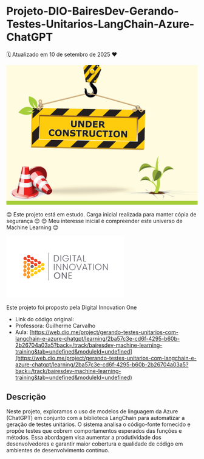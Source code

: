 # Projeto-DIO-BairesDev-Gerando-Testes-Unitarios-LangChain-Azure-ChatGPT

:spiral_calendar: Atualizado em 10 de setembro de 2025 :heart:

![Under Construction](https://github.com/rdeconti/rdeconti-resources/blob/main/under_construction.gif)

:blush: Este projeto está em estudo. Carga inicial realizada para manter cópia de segurança :blush:
:blush: Meu interesse inicial é compreender este universo de Machine Learning :blush:

![Digital Innovation One - Logotipo](https://github.com/rdeconti/rdeconti-resources/blob/main/Digital%20Innovation%20One%20-%20Logotipo.png)

Este projeto foi proposto pela Digital Innovation One

- Link do código original:
- Professora: Guilherme Carvalho
- Aula: [https://web.dio.me/project/gerando-testes-unitarios-com-langchain-e-azure-chatgpt/learning/2ba57c3e-cd6f-4295-b60b-2b26704a03a5?back=/track/bairesdev-machine-learning-training&tab=undefined&moduleId=undefined](https://web.dio.me/project/gerando-testes-unitarios-com-langchain-e-azure-chatgpt/learning/2ba57c3e-cd6f-4295-b60b-2b26704a03a5?back=/track/bairesdev-machine-learning-training&tab=undefined&moduleId=undefined)

## Descrição

Neste projeto, exploramos o uso de modelos de linguagem da Azure (ChatGPT) em conjunto com a biblioteca LangChain para automatizar a geração de testes unitários. O sistema analisa o código-fonte fornecido e propõe testes que cobrem comportamentos esperados das funções e métodos. Essa abordagem visa aumentar a produtividade dos desenvolvedores e garantir maior cobertura e qualidade de código em ambientes de desenvolvimento contínuo.
